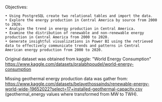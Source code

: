 Objectives:
 
	• Using PostgreSQL create two relational tables and import the data. 
	• Explore the energy production in Central America by source from 2000 to 2020.
	• Analyze the trend in energy production in Central America.
	• Examine the distribution of renewable and non-renewable energy production in Central America from 2000 to 2020.
	• Generate insightful visualizations in Power BI using the retrieved data to effectively communicate trends and patterns in Central American energy production from 2000 to 2020.

 
Original dataset was obtained from kaggle:
"World Energy Consumption"
https://www.kaggle.com/datasets/pralabhpoudel/world-energy-consumption
	
Missing geothermal energy production data was gather from: 
https://www.kaggle.com/datasets/belayethossainds/renewable-energy-world-wide-19652022?select=17+installed-geothermal-capacity.csv
(geothermal_energy values where transformed from MW to TWH).
 
